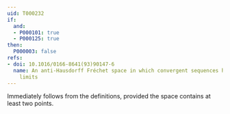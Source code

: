 ```yaml
---
uid: T000232
if:
  and:
  - P000101: true
  - P000125: true
then:
  P000003: false
refs:
- doi: 10.1016/0166-8641(93)90147-6
  name: An anti-Hausdorff Fréchet space in which convergent sequences have unique
    limits
---
```


Immediately follows from the definitions, provided the space
contains at least two points.
